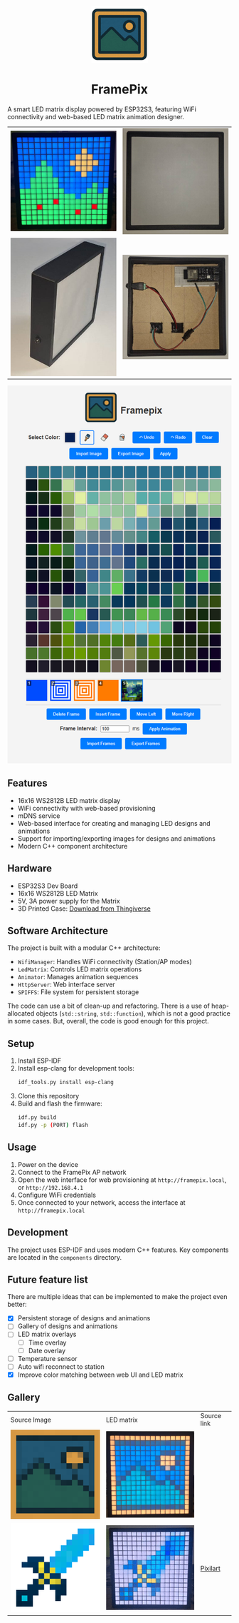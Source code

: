 <center>
<img src="images/framepix.png"/>
<h1>FramePix</h1>
</center>

A smart LED matrix display powered by ESP32S3, featuring WiFi connectivity and web-based LED matrix animation designer.

<table>
  <tr>
    <td> <img src="images/framepix-hw.jpeg"  alt="FramePix HW in action" width = 400px></td>
    <td> <img src="images/framepix-hw1.jpeg"  alt="FramePix HW front" width = 400px></td>
   </tr> 
    <td> <img src="images/framepix-hw2.jpeg"  alt="FramePix HW side" width = 400px></td>
    <td> <img src="images/framepix-hw3.jpeg"  alt="FramePix HW internal" width = 400px></td>
   <tr>
  </td>
  </tr>
</table>

![Web Interface Preview](images/web-interface.png)

## Features

- 16x16 WS2812B LED matrix display
- WiFi connectivity with web-based provisioning
- mDNS service
- Web-based interface for creating and managing LED designs and animations
- Support for importing/exporting images for designs and animations
- Modern C++ component architecture

## Hardware

- ESP32S3 Dev Board
- 16x16 WS2812B LED Matrix
- 5V, 3A power supply for the Matrix
- 3D Printed Case: [Download from Thingiverse](https://www.thingiverse.com/thing:6492828)

## Software Architecture

The project is built with a modular C++ architecture:

- `WifiManager`: Handles WiFi connectivity (Station/AP modes)
- `LedMatrix`: Controls LED matrix operations
- `Animator`: Manages animation sequences
- `HttpServer`: Web interface server
- `SPIFFS`: File system for persistent storage

The code can use a bit of clean-up and refactoring.
There is a use of heap-allocated objects (`std::string`, `std::function`), which is not a good practice in some cases.
But, overall, the code is good enough for this project.

## Setup

1. Install ESP-IDF
2. Install esp-clang for development tools:
   ```bash
   idf_tools.py install esp-clang
   ```
3. Clone this repository
4. Build and flash the firmware:
   ```bash
   idf.py build
   idf.py -p (PORT) flash
   ```

## Usage

1. Power on the device
2. Connect to the FramePix AP network
3. Open the web interface for web provisioning at `http://framepix.local`, or `http://192.168.4.1`
4. Configure WiFi credentials
5. Once connected to your network, access the interface at `http://framepix.local`

## Development

The project uses ESP-IDF and uses modern C++ features.
Key components are located in the `components` directory.

## Future feature list

There are multiple ideas that can be implemented to make the project even better:

- [x] Persistent storage of designs and animations
- [ ] Gallery of designs and animations
- [ ] LED matrix overlays
  - [ ] Time overlay
  - [ ] Date overlay
- [ ] Temperature sensor
- [ ] Auto wifi reconnect to station
- [x] Improve color matching between web UI and LED matrix

## Gallery

<table>
  <tr>
    <td> Source Image </td>
    <td> LED matrix </td>
    <td> Source link </td>
  </tr>
  <tr>
    <td> <img src="images/gallery/framepix.png"  alt="FramePix Logo" width = 300px></td>
    <td> <img src="images/gallery/framepix-hw.jpeg"  alt="FramePix Logo on Matrix" width = 300px></td>
    <td></td>
  </tr>
  <tr>
    <td> <img src="images/gallery/sword.gif"  alt="Sword Source GIF" width = 300px></td>
    <td> <img src="images/gallery/sword-hw.gif"  alt="FramePix Sword animation" width = 300px></td>
    <td> <a href="https://www.pixilart.com/art/hyperion-v2-sr2c281ba6a8446?ft=tags&ft_id=">Pixilart</a> </td>
  </tr>
</table>

